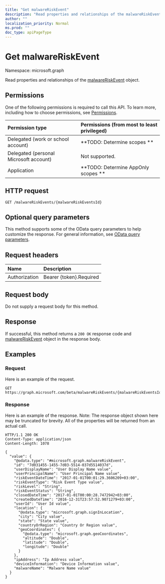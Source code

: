 ```yaml
---
title: "Get malwareRiskEvent"
description: "Read properties and relationships of the malwareRiskEvent object."
author: ""
localization_priority: Normal
ms.prod: ""
doc_type: apiPageType
---
```


# Get malwareRiskEvent

Namespace: microsoft.graph

Read properties and relationships of the [malwareRiskEvent](../resources/malwareriskevent.md) object.

## Permissions
One of the following permissions is required to call this API. To learn more, including how to choose permissions, see [Permissions](/concepts/permissions-reference.md).

|Permission type|Permissions (from most to least privileged)|
|:---|:---|
|Delegated (work or school account)|**TODO: Determine scopes **|
|Delegated (personal Microsoft account)|Not supported.|
|Application|**TODO: Determine AppOnly scopes **|

## HTTP request
<!-- {
  "blockType": "ignored"
}
-->
``` http
GET /malwareRiskEvents/{malwareRiskEventsId}
```

## Optional query parameters
This method supports some of the OData query parameters to help customize the response. For general information, see [OData query parameters](/graph/query-parameters).

## Request headers
|Name|Description|
|:---|:---|
|Authorization|Bearer {token}.Required|

## Request body
Do not supply a request body for this method.

## Response
If successful, this method returns a `200 OK` response code and [malwareRiskEvent](../resources/malwareriskevent.md) object in the response body.

## Examples

### Request
Here is an example of the request.
<!-- {
  "blockType": "request",
  "name": "get_malwareriskevent"
}
-->
``` http
GET https://graph.microsoft.com/beta/malwareRiskEvents/{malwareRiskEventsId}
```

### Response
Here is an example of the response. Note: The response object shown here may be truncated for brevity. All of the properties will be returned from an actual call.
<!-- {
  "blockType": "response",
  "truncated": true,
  "@odata.type": "microsoft.graph.malwareRiskEvent"
}
-->
``` http
HTTP/1.1 200 OK
Content-Type: application/json
Content-Length: 1078

{
  "value": {
    "@odata.type": "#microsoft.graph.malwareRiskEvent",
    "id": "7d031455-1455-7d03-5514-037d5514037d",
    "userDisplayName": "User Display Name value",
    "userPrincipalName": "User Principal Name value",
    "riskEventDateTime": "2017-01-01T00:01:29.3606209+03:00",
    "riskEventType": "Risk Event Type value",
    "riskLevel": "String",
    "riskEventStatus": "String",
    "closedDateTime": "2017-01-01T00:00:28.7472942+03:00",
    "createdDateTime": "2016-12-31T23:57:52.9071279+03:00",
    "userId": "User Id value",
    "location": {
      "@odata.type": "microsoft.graph.signInLocation",
      "city": "City value",
      "state": "State value",
      "countryOrRegion": "Country Or Region value",
      "geoCoordinates": {
        "@odata.type": "microsoft.graph.geoCoordinates",
        "altitude": "Double",
        "latitude": "Double",
        "longitude": "Double"
      }
    },
    "ipAddress": "Ip Address value",
    "deviceInformation": "Device Information value",
    "malwareName": "Malware Name value"
  }
}
```

